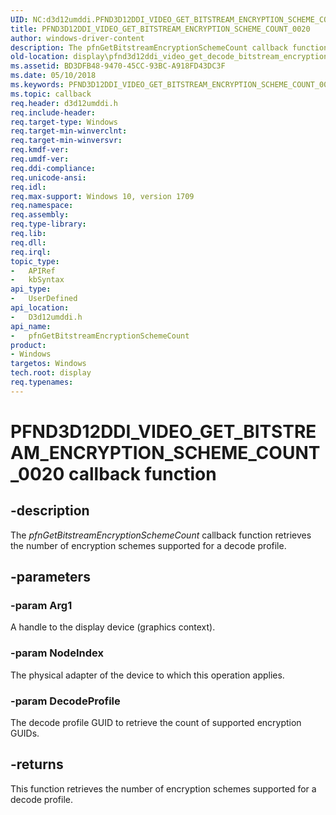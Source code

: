 ```yaml
---
UID: NC:d3d12umddi.PFND3D12DDI_VIDEO_GET_BITSTREAM_ENCRYPTION_SCHEME_COUNT_0020
title: PFND3D12DDI_VIDEO_GET_BITSTREAM_ENCRYPTION_SCHEME_COUNT_0020
author: windows-driver-content
description: The pfnGetBitstreamEncryptionSchemeCount callback function retrieves the number of encryption schemes supported for a decode profile.
old-location: display\pfnd3d12ddi_video_get_decode_bitstream_encryption_scheme_count.htm
ms.assetid: BD3DFB48-9470-45CC-93BC-A918FD43DC3F
ms.date: 05/10/2018
ms.keywords: PFND3D12DDI_VIDEO_GET_BITSTREAM_ENCRYPTION_SCHEME_COUNT_0020, PFND3D12DDI_VIDEO_GET_BITSTREAM_ENCRYPTION_SCHEME_COUNT_0020 callback, d3d12umddi/pfnGetBitstreamEncryptionSchemeCount, display.pfnd3d12ddi_video_get_decode_bitstream_encryption_scheme_count, pfnGetBitstreamEncryptionSchemeCount, pfnGetBitstreamEncryptionSchemeCount callback function [Display Devices]
ms.topic: callback
req.header: d3d12umddi.h
req.include-header:
req.target-type: Windows
req.target-min-winverclnt:
req.target-min-winversvr:
req.kmdf-ver:
req.umdf-ver:
req.ddi-compliance:
req.unicode-ansi:
req.idl:
req.max-support: Windows 10, version 1709
req.namespace:
req.assembly:
req.type-library:
req.lib:
req.dll:
req.irql:
topic_type:
-	APIRef
-	kbSyntax
api_type:
-	UserDefined
api_location:
-	D3d12umddi.h
api_name:
-	pfnGetBitstreamEncryptionSchemeCount
product:
- Windows
targetos: Windows
tech.root: display
req.typenames: 
---
```


# PFND3D12DDI_VIDEO_GET_BITSTREAM_ENCRYPTION_SCHEME_COUNT_0020 callback function


## -description


The <i>pfnGetBitstreamEncryptionSchemeCount</i> callback function retrieves the number of encryption schemes supported for a decode profile.


## -parameters




### -param Arg1

A handle to the display device (graphics context).

### -param NodeIndex

The physical adapter of the device to which this operation applies.


### -param DecodeProfile

The decode profile GUID to retrieve the count of supported encryption GUIDs.




## -returns



This function retrieves the number of encryption schemes supported for a decode profile.



